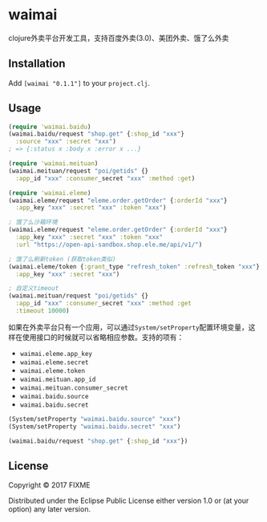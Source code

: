 # waimai

clojure外卖平台开发工具，支持百度外卖(3.0)、美团外卖、饿了么外卖

## Installation

Add `[waimai "0.1.1"]` to your `project.clj`.

## Usage

```clojure
(require 'waimai.baidu)
(waimai.baidu/request "shop.get" {:shop_id "xxx"}
  :source "xxx" :secret "xxx")
; => {:status x :body x :error x ...}

(require 'waimai.meituan)
(waimai.meituan/request "poi/getids" {}
  :app_id "xxx" :consumer_secret "xxx" :method :get)

(require 'waimai.eleme)
(waimai.eleme/request "eleme.order.getOrder" {:orderId "xxx"}
  :app_key "xxx" :secret "xxx" :token "xxx")

; 饿了么沙箱环境
(waimai.eleme/request "eleme.order.getOrder" {:orderId "xxx"}
  :app_key "xxx" :secret "xxx" :token "xxx"
  :url "https://open-api-sandbox.shop.ele.me/api/v1/")

; 饿了么刷新token (获取token类似)
(waimai.eleme/token {:grant_type "refresh_token" :refresh_token "xxx"}
  :app_key "xxx" :secret "xxx")

; 自定义timeout
(waimai.meituan/request "poi/getids" {}
  :app_id "xxx" :consumer_secret "xxx" :method :get
  :timeout 10000)
```

如果在外卖平台只有一个应用，可以通过`System/setProperty`配置环境变量，这样在使用接口的时候就可以省略相应参数。支持的项有：

* `waimai.eleme.app_key`
* `waimai.eleme.secret`
* `waimai.eleme.token`
* `waimai.meituan.app_id`
* `waimai.meituan.consumer_secret`
* `waimai.baidu.source`
* `waimai.baidu.secret`

```clojure
(System/setProperty "waimai.baidu.source" "xxx")
(System/setProperty "waimai.baidu.secret" "xxx")

(waimai.baidu/request "shop.get" {:shop_id "xxx"})
```

## License

Copyright © 2017 FIXME

Distributed under the Eclipse Public License either version 1.0 or (at
your option) any later version.
